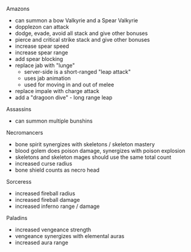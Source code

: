 Amazons
- can summon a bow Valkyrie and a Spear Valkyrie
- dopplezon can attack
- dodge, evade, avoid all stack and give other bonuses
- pierce and critical strike stack and give other bonuses
- increase spear speed
- increase spear range
- add spear blocking
- replace jab with "lunge"
  - server-side is a short-ranged "leap attack"
  - uses jab animation
  - used for moving in and out of melee
- replace impale with charge attack
- add a "dragoon dive" - long range leap

Assassins
- can summon multiple bunshins

Necromancers
- bone spirit synergizes with skeletons / skeleton mastery
- blood golem does poison damage, synergizes with poison explosion
- skeletons and skeleton mages should use the same total count
- increased curse radius
- bone shield counts as necro head

Sorceress
- increased fireball radius
- increased fireball damage
- increased inferno range / damage

Paladins
- increased vengeance strength
- vengeance synergizes with elemental auras
- increased aura range
